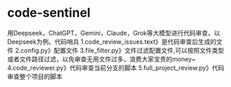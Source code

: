# code-sentinel
用Deepseek，ChatGPT，Gemini，Claude，Grok等大模型进行代码审查。以Deepseek为例。代码哨兵
1.code_review_issues.text》是代码审查后生成的文件
2.config.py》配置文件
3.file_filter.py》文件过滤配置文件,可以按照文件类型或者文件路径过滤，以免审查无用文件过多，浪费大家宝贵的money~
4.code_reviewer.py》代码审查当前分支的脚本
5.full_project_review.py》代码审查整个项目的脚本